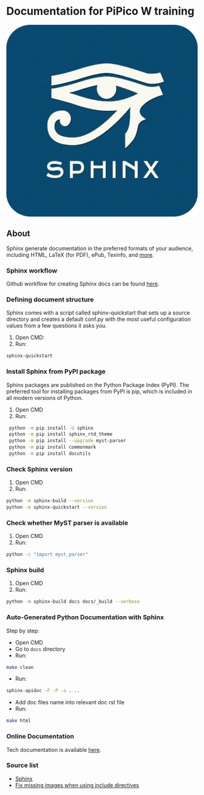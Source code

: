 # Documentation for PiPico W training

![Sphinx Logo](https://github.com/ikostan/pico/blob/master/img/sphinxdoc.png)

## About

Sphinx generate documentation in the preferred formats of your audience,
including HTML, LaTeX (for PDF), ePub, Texinfo, and [more](https://www.sphinx-doc.org/en/master/index.html#).

### Sphinx workflow

Github workflow for creating Sphinx docs can be found [here](https://github.com/ikostan/pico/blob/master/.github/workflows/sphinx_docs.yml).

### Defining document structure

Sphinx comes with a script called sphinx-quickstart that sets up a source
directory and creates a default conf.py with the most useful configuration
values from a few questions it asks you.

1. Open CMD:
2. Run:
```bash
sphinx-quickstart
```

### Install Sphinx from PyPI package

Sphinx packages are published on the Python Package Index (PyPI).
The preferred tool for installing packages from PyPI is pip, which is
included in all modern versions of Python.

1. Open CMD
2. Run:
```bash
 python -m pip install -U sphinx
 python -m pip install sphinx_rtd_theme
 python -m pip install --upgrade myst-parser
 python -m pip install commonmark
 python -m pip install docutils
```

### Check Sphinx version

1. Open CMD
2. Run:
```bash
python -m sphinx-build --version
python -m sphinx-quickstart --version
```

### Check whether MyST parser is available

1. Open CMD
2. Run: 
```bash
python -c "import myst_parser"
```

### Sphinx build

1. Open CMD
2. Run:
```bash
python -m sphinx-build docs docs/_build --verbose
```

### Auto-Generated Python Documentation with Sphinx

Step by step:

- Open CMD
- Go to `docs` directory
- Run:
```bash 
make clean
```
- Run: 
```bash
sphinx-apidoc -F -P -o . ..
```
- Add doc files name into relevant doc rst file
- Run: 
```bash
make html
```

### Online Documentation

Tech documentation is available [here](https://ikostan.github.io/pico/).

### Source list

- [Sphinx](https://www.sphinx-doc.org/en/master/index.html)
- [Fix missing images when using include directives](https://stackoverflow.com/questions/50261137/docs-missing-images-when-using-include-directives-rst-sphinx)
